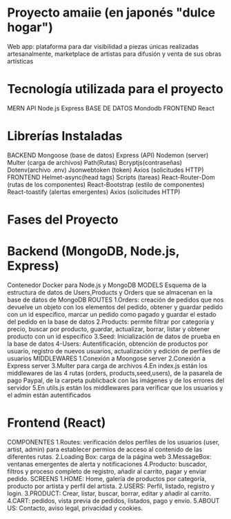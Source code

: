 # Proyecto amaiie (en japonés "dulce hogar")

Web app: plataforma para dar visibilidad a piezas únicas realizadas artesanalmente, marketplace de artistas para difusión y venta de sus obras artísticas

# Tecnología utilizada para el proyecto

MERN
API
Node.js
Express
BASE DE DATOS
Mondodb
FRONTEND
React

# Librerías Instaladas

BACKEND
Mongoose (base de datos)
Express (API)
Nodemon (server)
Multer (carga de archivos)
Path(Rutas)
Bcryptjs(contraseñas)
Dotenv(archivo .env)
Jsonwebtoken (token)
Axios (solicitudes HTTP)
FRONTEND
Helmet-async(head tags)
Scripts (tareas)
React-Router-Dom (rutas de los componentes)
React-Bootstrap (estilo de componentes)
React-toastify (alertas emergentes)
Axios (solicitudes HTTP)

# Fases del Proyecto

# Backend (MongoDB, Node.js, Express)

Contenedor Docker para Node.js y MongoDB
MODELS
Esquema de la estructura de datos de Users,Products y Orders que se almacenan en la base de datos de MongoDB
ROUTES
1.Orders: creación de pedidos que nos devuelve un objeto con los elementos del pedido, obtener y guardar pedido con un id específico, marcar un pedido como pagado y guardar el estado del pedido en la base de datos
2.Products: permite filtrar por categoría y precio, buscar por producto, guardar, actualizar, borrar, listar y obtener producto con un id específico
3.Seed: Inicialización de datos de prueba en la base de datos
4-Users: Autentificación, obtención de productos por usuario, registro de nuevos usuarios, actualización y edición de perfiles de usuarios
MIDDLEWARES
1.Conexión a Moongose server
2.Conexión a Express server
3.Multer para carga de archivos
4.En index.js están los middlewares de las 4 rutas (orders, products,seed,users), de la pasarela de pago Paypal, de la carpeta publicback con las imágenes y de los errores del servidor
5.En utils.js están los middlewares para verificar que los usuarios y el admin están autentificados

# Frontend (React)

COMPONENTES
1.Routes: verificación delos perfiles de los usuarios (user, artist, admin) para establecer permios de acceso al contenido de las diferentes rutas.
2.Loading Box: carga de la página web
3.MessageBox: ventanas emergentes de alerta y notificaciones
4.Producto: buscador, filtros y proceso completo de registro, añadir al carrito, pagar y enviar pedido.
SCREENS
1.HOME: Home, galería de productos por categoría, producto por artista y perfil del artista.
2.USERS: Perfil, listado, registro y login.
3.PRODUCT: Crear, listar, buscar, borrar, editar y añadir al carrito.
4.CART: pedidos, vista previa de pedidos, listados, pago y envío.
5.ABOUT US: Contacto, aviso legal, privacidad y cookies.
